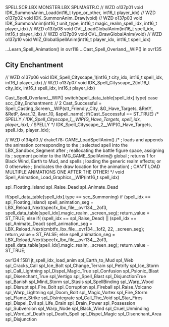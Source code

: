 

SPELLSCR.LBX
MONSTER.LBX
SPLMASTR.C
// WZD o137p01
void IDK_SummonAnim_Load(int16_t type_or_other, int16_t player_idx)
// WZD o137p02
void IDK_SummonAnim_Draw(void)
// WZD o137p03
void IDK_SummonAnim(int16_t unit_type, int16_t magic_realm_spell_idx, int16_t player_idx)
// WZD o137p08
void OVL_LoadGlobalAnim(int16_t spell_idx, int16_t player_idx)
// WZD o137p09
void OVL_DrawGlobalAnim(void)
// WZD o137p10
void WIZ_GlobalSpellAnim(int16_t player_idx, int16_t spell_idx)

...Learn_Spell_Animation() in ovr118
...Cast_Spell_Overland__WIP() in ovr135



## City Enchantment

// WZD o137p06
void IDK_Spell_Cityscape_1(int16_t city_idx, int16_t spell_idx, int16_t player_idx)
// WZD o137p07
void IDK_Spell_Cityscape_2(int16_t city_idx, int16_t spell_idx, int16_t player_idx)

Cast_Spell_Overland__WIP()
    switch(spell_data_table[spell_idx].type)
    case scc_City_Enchantment:  //  2
    Cast_Successful = Spell_Casting_Screen__WIP(stt_Friendly_City, &G_Have_Targets, &RetY, &RetP, &var_12, &var_10, &spell_name);
    if(Cast_Successful == ST_TRUE)
    /* SPELLY */  IDK_Spell_Cityscape_1__WIP(G_Have_Targets, spell_idx, player_idx);
    /* SPELLY */  IDK_Spell_Cityscape_2__WIP(G_Have_Targets, spell_idx, player_idx);








// WZD o134p10
// drake178: GAME_LoadSpellAnim()
/*
; loads and appends the animation corresponding to the
; selected spell into the LBX_Sandbox_Segment after
; reallocating the battle figure space, assigning its
; segment pointer to the IMG_GAME_SpellAnim@ global
; returns 1 for Black Wind, Earth to Mud, and spells
; loading the generic realm effects; or 0 otherwise
; (indicates the draw location for the animation)
; CAN'T LOAD MULTIPLE ANIMATIONS ONE AFTER THE OTHER!
*/
void Spell_Animation_Load_Graphics__WIP(int16_t spell_idx)


spl_Floating_Island
spl_Raise_Dead
spl_Animate_Dead

if(spell_data_table[spell_idx].type == scc_Summoning)
    if (spell_idx == spl_Floating_Island)
        spell_animation_seg = LBX_Reload_Next(specfx_lbx_file__ovr134__2of3, spell_data_table[spell_idx].magic_realm, _screen_seg);
        return_value = ST_TRUE;
    else if(
    (spell_idx == spl_Raise_Dead)
    ||
    (spell_idx == spl_Animate_Dead)
        spell_animation_seg = LBX_Reload_Next(cmbtfx_lbx_file__ovr134__1of2, 22, _screen_seg);
        return_value = ST_FALSE;
    else
            spell_animation_seg = LBX_Reload_Next(specfx_lbx_file__ovr134__2of3, spell_data_table[spell_idx].magic_realm, _screen_seg);
            return_value = ST_TRUE;



ovr134:15B1
jt_spell_idx_load_anim
spl_Earth_to_Mud
spl_Web
spl_Cracks_Call
spl_Ice_Bolt
spl_Change_Terrain
spl_Petrify
spl_Ice_Storm
spl_Call_Lightning
spl_Dispel_Magic_True
spl_Confusion
spl_Psionic_Blast
spl_Disenchant_True
spl_Vertigo
spl_Spell_Blast
spl_DisjunctionTrue
spl_Banish
spl_Mind_Storm
spl_Stasis
spl_SpellBinding
spl_Warp_Wood
spl_Disrupt
spl_Fire_Bolt
spl_Corruption
spl_Fireball
spl_Raise_Volcano
spl_Warp_Lightning
spl_Doom_Bolt
spl_Magic_Vortex
spl_Fire_Storm
spl_Flame_Strike
spl_Disintegrate
spl_Call_The_Void
spl_Star_Fires
spl_Dispel_Evil
spl_Life_Drain
spl_Drain_Power
spl_Possession
spl_Subversion
spl_Warp_Node
spl_Black_Wind
spl_Cruel_Unminding
spl_Word_of_Death
spl_Death_Spell
spl_Dispel_Magic
spl_Disenchant_Area
spl_Disjunction
